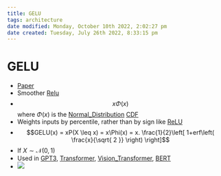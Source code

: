 ```yaml
---
title: GELU
tags: architecture
date modified: Monday, October 10th 2022, 2:02:27 pm
date created: Tuesday, July 26th 2022, 8:33:15 pm
---
```


# GELU
- [Paper](https://arxiv.org/abs/1606.08415v4)
- Smoother [Relu](Relu.md)
- $$x\Phi(x)$$ where $\Phi(x)$ is the [Normal_Distribution](Normal_Distribution.md) [CDF](CDF.md)
- Weights inputs by percentile, rather than by sign like [ReLU](Relu.md)
- $$GELU(x) = xP(X \leq x) = x\Phi(x) = x. \frac{1}{2}\left[ 1+erf\left( \frac{x}{\sqrt{ 2 }} \right) \right]$$
- If $X \sim \mathscr{N}(0,1)$
- Used in [GPT3](GPT3.md), [Transformer](Transformer.md), [Vision_Transformer](Vision_Transformer.md), [BERT](BERT.md)
- ![](https://production-media.paperswithcode.com/methods/Screen_Shot_2020-05-27_at_12.48.44_PM.png)

